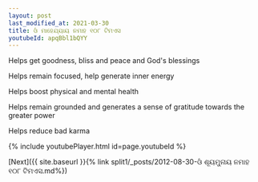 ```yaml
---
layout: post
last_modified_at: 2021-03-30
title: ଓଁ ମାହେଯ୍ୟାୟ ନମାହ ୧୦୮ ଟିମଏସ
youtubeId: apqBbl1bQYY
---
```

 
 
Helps get goodness, bliss and peace and God's blessings
 
Helps remain focused, help generate inner energy 
 
Helps boost physical and mental health 
 
Helps remain grounded and generates a sense of gratitude towards the greater power 
 
Helps reduce bad karma
 
 
 
 


{% include youtubePlayer.html id=page.youtubeId %}
 
[Next]({{ site.baseurl }}{% link  split1/_posts/2012-08-30-ଓଁ ଶୂୟମୁନାୟ ନମାହ ୧୦୮ ଟିମଏସ.md%})
 
